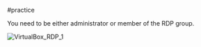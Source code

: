 #practice

You need to be either administrator or member of the RDP group.

![VirtualBox_RDP_1](VirtualBox_RDP_1.png)
